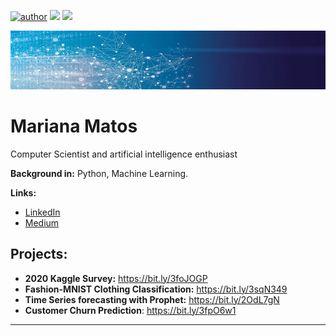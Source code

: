 [![author](https://img.shields.io/badge/author-marianatmatos-red.svg)](https://www.linkedin.com/in/mariana-matos-3ba384175.svg) [![](https://img.shields.io/badge/python-3.7+-blue.svg)](https://www.python.org/downloads/release/python-365/) [![](https://img.shields.io/badge/contributions-welcome-green.svg)](https://github.com/marianatmatos/data_science/issues)

<img src="ds-head.jpg" >

# Mariana Matos

Computer Scientist and artificial intelligence enthusiast
 

**Background in:** Python, Machine Learning. 

**Links:**
* [LinkedIn](https://www.linkedin.com/in/mariana-matos-3ba384175/)
* [Medium](https://marianatmatos.medium.com/)

## Projects:

* **2020 Kaggle Survey:** https://bit.ly/3foJOGP
* **Fashion-MNIST Clothing Classification:** https://bit.ly/3sqN349
* **Time Series forecasting with Prophet:** https://bit.ly/2OdL7gN
* **Customer Churn Prediction**: https://bit.ly/3fpO6w1


---




